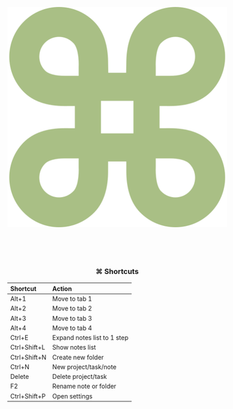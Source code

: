 <div align="center">

![](imgs/mac-command.png)

<br><br><br>

### ⌘ Shortcuts

| Shortcut          | Action            |
|:------------------|:------------------|
| Alt+1             | Move to tab 1     |
| Alt+2             | Move to tab 2     |
| Alt+3             | Move to tab 3     |
| Alt+4             | Move to tab 4     |
|Ctrl+E             | Expand notes list to 1 step |
|Ctrl+Shift+L       | Show notes list |
|Ctrl+Shift+N       | Create new folder |
|Ctrl+N             | New project/task/note |
|Delete             | Delete project/task |
|F2                 | Rename note or folder |
|Ctrl+Shift+P       | Open settings |

</div>
